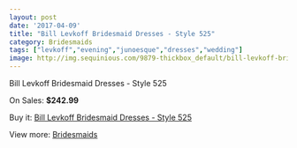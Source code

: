 ```yaml
---
layout: post
date: '2017-04-09'
title: "Bill Levkoff Bridesmaid Dresses - Style 525"
category: Bridesmaids
tags: ["levkoff","evening","junoesque","dresses","wedding"]
image: http://img.sequinious.com/9879-thickbox_default/bill-levkoff-bridesmaid-dresses-style-525.jpg
---
```

Bill Levkoff Bridesmaid Dresses - Style 525

On Sales: **$242.99**
<a href="https://www.sequinious.com/bridesmaids/4354-bill-levkoff-bridesmaid-dresses-style-525.html"><amp-img layout="responsive" width="600" height="600" src="//img.sequinious.com/9879-thickbox_default/bill-levkoff-bridesmaid-dresses-style-525.jpg" alt="Bill Levkoff Bridesmaid Dresses - Style 525 0" /></a>
<a href="https://www.sequinious.com/bridesmaids/4354-bill-levkoff-bridesmaid-dresses-style-525.html"><amp-img layout="responsive" width="600" height="600" src="//img.sequinious.com/9880-thickbox_default/bill-levkoff-bridesmaid-dresses-style-525.jpg" alt="Bill Levkoff Bridesmaid Dresses - Style 525 1" /></a>
<a href="https://www.sequinious.com/bridesmaids/4354-bill-levkoff-bridesmaid-dresses-style-525.html"><amp-img layout="responsive" width="600" height="600" src="//img.sequinious.com/9881-thickbox_default/bill-levkoff-bridesmaid-dresses-style-525.jpg" alt="Bill Levkoff Bridesmaid Dresses - Style 525 2" /></a>
<a href="https://www.sequinious.com/bridesmaids/4354-bill-levkoff-bridesmaid-dresses-style-525.html"><amp-img layout="responsive" width="600" height="600" src="//img.sequinious.com/9882-thickbox_default/bill-levkoff-bridesmaid-dresses-style-525.jpg" alt="Bill Levkoff Bridesmaid Dresses - Style 525 3" /></a>

Buy it: [Bill Levkoff Bridesmaid Dresses - Style 525](https://www.sequinious.com/bridesmaids/4354-bill-levkoff-bridesmaid-dresses-style-525.html "Bill Levkoff Bridesmaid Dresses - Style 525")

View more: [Bridesmaids](https://www.sequinious.com/3-bridesmaids "Bridesmaids")